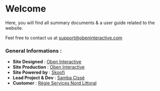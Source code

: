 # Welcome
Here, you will find all summary documents & a user guide related to the website.

Feel free to contact us at support@obeninteractive.com

### General Informations :
* **Site Designed** : [Oben Interactive](http://obeninteractive.com)
* **Site Production** : [Oben Interactive](http://www.obeninteractive.com)
* **Site Powered by** : [Skoofi](http://www.skoofi.com)
* **Lead Project & Dev** : [Samba Cissé](https://twitter.com/_sambacisse)
* **Customer** : [Régie Services Nord Littoral](https://www.regie-service.com/)

